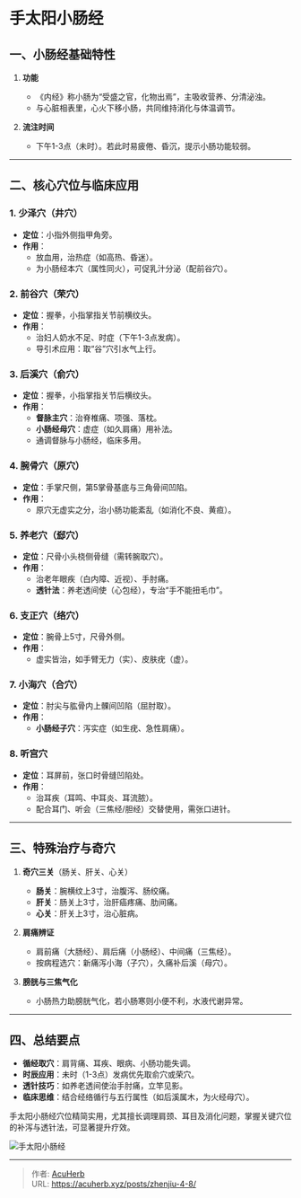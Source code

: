 # 手太阳小肠经


## **一、小肠经基础特性**
1. **功能**  
   - 《内经》称小肠为“受盛之官，化物出焉”，主吸收营养、分清泌浊。
   - 与心脏相表里，心火下移小肠，共同维持消化与体温调节。

2. **流注时间**  
   - 下午1-3点（未时）。若此时易疲倦、昏沉，提示小肠功能较弱。

---

## **二、核心穴位与临床应用**
### **1. 少泽穴（井穴）**
- **定位**：小指外侧指甲角旁。
- **作用**：  
  - 放血用，治热症（如高热、昏迷）。  
  - 为小肠经本穴（属性同火），可促乳汁分泌（配前谷穴）。

### **2. 前谷穴（荣穴）**
- **定位**：握拳，小指掌指关节前横纹头。
- **作用**：  
  - 治妇人奶水不足、时症（下午1-3点发病）。  
  - 导引术应用：取“谷”穴引水气上行。

### **3. 后溪穴（俞穴）**
- **定位**：握拳，小指掌指关节后横纹头。
- **作用**：  
  - **督脉主穴**：治脊椎痛、项强、落枕。  
  - **小肠经母穴**：虚症（如久肩痛）用补法。  
  - 通调督脉与小肠经，临床多用。

### **4. 腕骨穴（原穴）**
- **定位**：手掌尺侧，第5掌骨基底与三角骨间凹陷。
- **作用**：  
  - 原穴无虚实之分，治小肠功能紊乱（如消化不良、黄疸）。

### **5. 养老穴（郄穴）**
- **定位**：尺骨小头桡侧骨缝（需转腕取穴）。
- **作用**：  
  - 治老年眼疾（白内障、近视）、手肘痛。  
  - **透针法**：养老透间使（心包经），专治“手不能扭毛巾”。

### **6. 支正穴（络穴）**
- **定位**：腕骨上5寸，尺骨外侧。
- **作用**：  
  - 虚实皆治，如手臂无力（实）、皮肤疣（虚）。

### **7. 小海穴（合穴）**
- **定位**：肘尖与肱骨内上髁间凹陷（屈肘取）。
- **作用**：  
  - **小肠经子穴**：泻实症（如生疣、急性肩痛）。

### **8. 听宫穴**
- **定位**：耳屏前，张口时骨缝凹陷处。
- **作用**：  
  - 治耳疾（耳鸣、中耳炎、耳流脓）。  
  - 配合耳门、听会（三焦经/胆经）交替使用，需张口进针。

---

## **三、特殊治疗与奇穴**
1. **奇穴三关**（肠关、肝关、心关）  
   - **肠关**：腕横纹上3寸，治腹泻、肠绞痛。  
   - **肝关**：肠关上3寸，治肝癌疼痛、肋间痛。  
   - **心关**：肝关上3寸，治心脏病。

2. **肩痛辨证**  
   - 肩前痛（大肠经）、肩后痛（小肠经）、中间痛（三焦经）。  
   - 按病程选穴：新痛泻小海（子穴），久痛补后溪（母穴）。

3. **膀胱与三焦气化**  
   - 小肠热力助膀胱气化，若小肠寒则小便不利，水液代谢异常。

---

## **四、总结要点**
- **循经取穴**：肩背痛、耳疾、眼病、小肠功能失调。  
- **时辰应用**：未时（1-3点）发病优先取俞穴或荣穴。  
- **透针技巧**：如养老透间使治手肘痛，立竿见影。  
- **临床思维**：结合经络循行与五行属性（如后溪属木，为火经母穴）。

手太阳小肠经穴位精简实用，尤其擅长调理肩颈、耳目及消化问题，掌握关键穴位的补泻与透针法，可显著提升疗效。

![手太阳小肠经](http://img.xingtan.one/i/2025/07/14/6874e425dbe0b.webp)

---

> 作者: [AcuHerb](https://acuherb.xyz)  
> URL: https://acuherb.xyz/posts/zhenjiu-4-8/  

